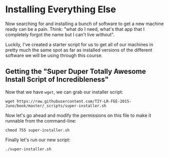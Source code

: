 # Installing Everything Else

Now searching for and installing a bunch of software to get a new machine ready can be a pain.
Think: "what do I need, what's that app that I completely forgot the name but I can't live without".

Luckily, I've created a starter script for us to get all of our machines in pretty much the same spot as far as installed versions of the different software we will be using through this course.

## Getting the "Super Duper Totally Awesome Install Script of Incredibleness"

Now that we have `wget`, we can grab our installer script:

```wget https://raw.githubusercontent.com/TIY-LR-FEE-2015-June/book/master/_scripts/super-installer.sh```

Now let's go ahead and modify the permissions on this file to make it runnable from the command-line:

```
chmod 755 super-installer.sh
```

Finally let's run our new script:

```
./super-installer.sh
```
